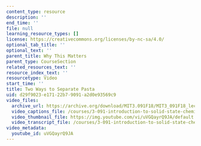 ```yaml
---
content_type: resource
description: ''
end_time: ''
file: null
learning_resource_types: []
license: https://creativecommons.org/licenses/by-nc-sa/4.0/
optional_tab_title: ''
optional_text: ''
parent_title: Why This Matters
parent_type: CourseSection
related_resources_text: ''
resource_index_text: ''
resourcetype: Video
start_time: ''
title: Two Ways to Separate Pasta
uid: d29f9023-e171-22b7-9091-a2d0e93569c9
video_files:
  archive_url: https://archive.org/download/MIT3.091F18/MIT3_091F18_lec12_wtm_300k.mp4
  video_captions_file: /courses/3-091-introduction-to-solid-state-chemistry-fall-2018/uVGQayrQ9JA_captions.webvtt
  video_thumbnail_file: https://img.youtube.com/vi/uVGQayrQ9JA/default.jpg
  video_transcript_file: /courses/3-091-introduction-to-solid-state-chemistry-fall-2018/uVGQayrQ9JA_transcript.pdf
video_metadata:
  youtube_id: uVGQayrQ9JA
---
```


